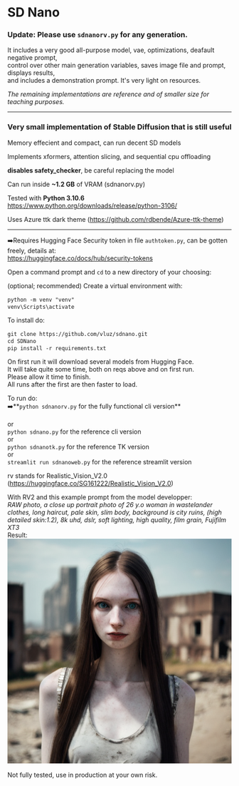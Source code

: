 # SD Nano
### **Update:** Please use `sdnanorv.py` for any generation. 
It includes a very good all-purpose model, vae, optimizations, deafault negative prompt,
<br>
control over other main generation variables, saves image file and prompt, displays results, 
<br>
and includes a demonstration prompt. It's very light on resources.

_The remaining implementations are reference and of smaller size for teaching purposes._

<hr>

### Very small implementation of Stable Diffusion that is still useful

Memory effecient and compact, can run decent SD models

Implements xformers, attention slicing, and sequential cpu offloading

**disables safety_checker**, be careful replacing the model

Can run inside **~1.2 GB** of VRAM (sdnanorv.py)

Tested with **Python 3.10.6** https://www.python.org/downloads/release/python-3106/

Uses Azure ttk dark theme (https://github.com/rdbende/Azure-ttk-theme)

<hr>

➡️Requires Hugging Face Security token in file `authtoken.py`, can be gotten freely, details at:
<br>
https://huggingface.co/docs/hub/security-tokens

Open a command prompt and `cd` to a new directory of your choosing:

(optional; recommended) Create a virtual environment with:
```
python -m venv "venv"
venv\Scripts\activate
```

To install do:
```
git clone https://github.com/vluz/sdnano.git
cd SDNano
pip install -r requirements.txt
```

On first run it will download several models from Hugging Face.
<br>
It will take quite some time, both on reqs above and on first run.
<br>
Please allow it time to finish.
<br>
All runs after the first are then faster to load.

To run do:<br>
➡️**`python sdnanorv.py` for the fully functional cli version**
<br>
<br>or<br>
`python sdnano.py` for the reference cli version
<br>or<br>
`python sdnanotk.py` for the reference TK version
<br>or<br>
`streamlit run sdnanoweb.py` for the reference streamlit version

rv stands for Realistic_Vision_V2.0 (https://huggingface.co/SG161222/Realistic_Vision_V2.0)
<br>

With RV2 and this example prompt from the model developper: <br>
*RAW photo, a close up portrait photo of 26 y.o woman in wastelander clothes, long haircut, pale skin, slim body, background is city ruins, (high detailed skin:1.2), 8k uhd, dslr, soft lighting, high quality, film grain, Fujifilm XT3*<br>
Result:<br>
![Generation result](20230527-095756.png?raw=true "Result")


Not fully tested, use in production at your own risk.
